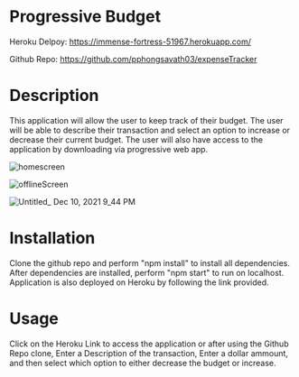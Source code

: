 # Progressive Budget

Heroku Delpoy: https://immense-fortress-51967.herokuapp.com/

Github Repo:  https://github.com/pphongsavath03/expenseTracker

# Description

This application will allow the user to keep track of their budget.  The user will be able to describe their transaction and select an option to increase or decrease their current budget.  The user will also have access to the application by downloading via progressive web app. 


![homescreen](https://user-images.githubusercontent.com/87045456/145664014-c55ca29f-92b4-4342-8acf-e8791fecf49d.jpg)


![offlineScreen](https://user-images.githubusercontent.com/87045456/145664019-09304c8e-b589-4a04-a0ae-e7fb28eada8d.jpg)


![Untitled_ Dec 10, 2021 9_44 PM](https://user-images.githubusercontent.com/87045456/145664034-e1ab86b2-8ff8-4968-994c-e9de0e903d27.gif)

# Installation

Clone the github repo and perform "npm install" to install all dependencies. After dependencies are installed, perform "npm start" to run on localhost. Application is also deployed on Heroku by following the link provided. 


# Usage

Click on the Heroku Link to access the application or after using the Github Repo clone, Enter a Description of the transaction, Enter a dollar ammount, and then select which option to either decrease the budget or increase. 

